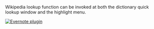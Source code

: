 Wikipedia lookup function can be invoked at both the dictionary quick lookup window and the highlight menu.

[![Evernote plugin](https://github.com/koreader/koreader/wiki/screenshots/wikipedia_lookup.png)](https://github.com/koreader/koreader/wiki/screenshots/wikipedia_lookup.png)